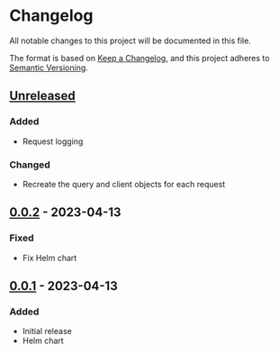 # Changelog

All notable changes to this project will be documented in this file.

The format is based on [Keep a Changelog](https://keepachangelog.com/en/1.0.0/),
and this project adheres to [Semantic Versioning](https://semver.org/spec/v2.0.0.html).

## [Unreleased]

### Added

- Request logging

### Changed

- Recreate the query and client objects for each request

## [0.0.2] - 2023-04-13

### Fixed

- Fix Helm chart

## [0.0.1] - 2023-04-13

### Added

- Initial release
- Helm chart

[Unreleased]: https://github.com/giantswarm/tekton-dashboard-loki-proxy/compare/v0.0.2...HEAD
[0.0.2]: https://github.com/giantswarm/tekton-dashboard-loki-proxy/compare/v0.0.1...v0.0.2
[0.0.1]: https://github.com/giantswarm/tekton-dashboard-loki-proxy/releases/tag/v0.0.1

